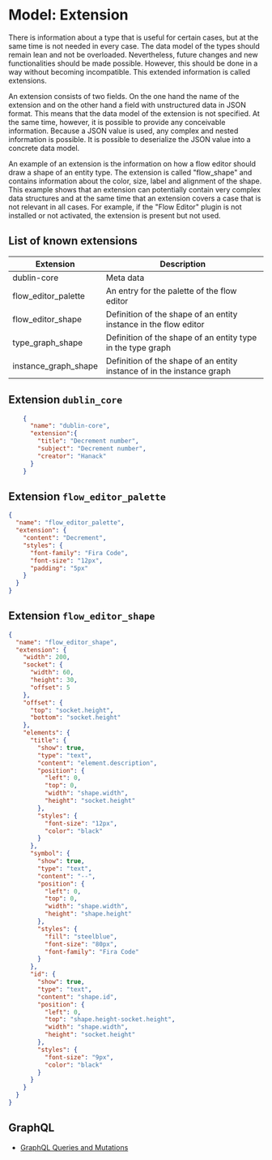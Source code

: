 # Model: Extension

There is information about a type that is useful for certain cases, but at the same time is not needed in every case.
The data model of the types should remain lean and not be overloaded. Nevertheless, future changes and new
functionalities should be made possible. However, this should be done in a way without becoming incompatible. This
extended information is called extensions.

An extension consists of two fields. On the one hand the name of the extension and on the other hand a field with
unstructured data in JSON format. This means that the data model of the extension is not specified. At the same time,
however, it is possible to provide any conceivable information. Because a JSON value is used, any complex and nested
information is possible. It is possible to deserialize the JSON value into a concrete data model.

An example of an extension is the information on how a flow editor should draw a shape of an entity type. The extension
is called "flow_shape" and contains information about the color, size, label and alignment of the shape. This example
shows that an extension can potentially contain very complex data structures and at the same time that an extension
covers a case that is not relevant in all cases. For example, if the "Flow Editor" plugin is not installed or not
activated, the extension is present but not used.

## List of known extensions

| Extension            | Description                                                            |
|----------------------|------------------------------------------------------------------------|
| dublin-core          | Meta data                                                              |
| flow_editor_palette  | An entry for the palette of the flow editor                            |
| flow_editor_shape    | Definition of the shape of an entity instance in the flow editor       |
| type_graph_shape     | Definition of the shape of an entity type in the type graph            |
| instance_graph_shape | Definition of the shape of an entity instance of in the instance graph |

## Extension `dublin_core`

```json
    {
      "name": "dublin-core",
      "extension":{
        "title": "Decrement number",
        "subject": "Decrement number",
        "creator": "Hanack"
      }
    }
```

## Extension `flow_editor_palette`

```json
{
  "name": "flow_editor_palette",
  "extension": {
    "content": "Decrement",
    "styles": {
      "font-family": "Fira Code",
      "font-size": "12px",
      "padding": "5px"
    }
  }
}
```

## Extension `flow_editor_shape`

```json
{
  "name": "flow_editor_shape",
  "extension": {
    "width": 200,
    "socket": {
      "width": 60,
      "height": 30,
      "offset": 5
    },
    "offset": {
      "top": "socket.height",
      "bottom": "socket.height"
    },
    "elements": {
      "title": {
        "show": true,
        "type": "text",
        "content": "element.description",
        "position": {
          "left": 0,
          "top": 0,
          "width": "shape.width",
          "height": "socket.height"
        },
        "styles": {
          "font-size": "12px",
          "color": "black"
        }
      },
      "symbol": {
        "show": true,
        "type": "text",
        "content": "--",
        "position": {
          "left": 0,
          "top": 0,
          "width": "shape.width",
          "height": "shape.height"
        },
        "styles": {
          "fill": "steelblue",
          "font-size": "80px",
          "font-family": "Fira Code"
        }
      },
      "id": {
        "show": true,
        "type": "text",
        "content": "shape.id",
        "position": {
          "left": 0,
          "top": "shape.height-socket.height",
          "width": "shape.width",
          "height": "socket.height"
        },
        "styles": {
          "font-size": "9px",
          "color": "black"
        }
      }
    }
  }
}
```

## GraphQL

* [GraphQL Queries and Mutations](./GraphQL_API_Extension.md)
